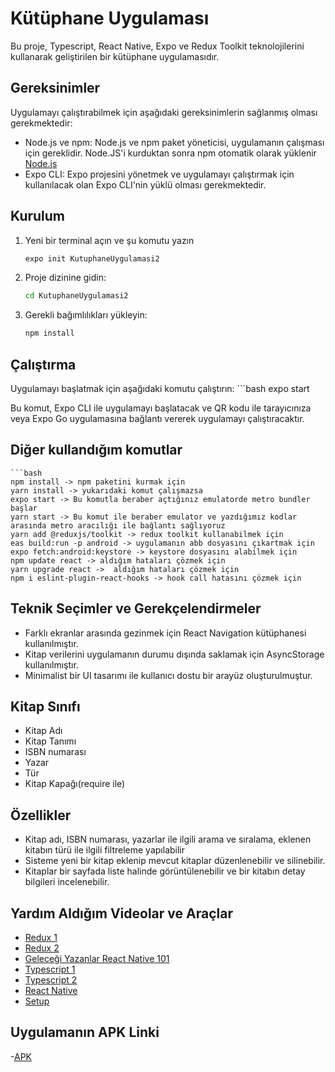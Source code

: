 # Kütüphane Uygulaması

Bu proje, Typescript, React Native, Expo ve Redux Toolkit teknolojilerini kullanarak geliştirilen bir kütüphane uygulamasıdır.

## Gereksinimler

Uygulamayı çalıştırabilmek için aşağıdaki gereksinimlerin sağlanmış olması gerekmektedir:

- Node.js ve npm: Node.js ve npm paket yöneticisi, uygulamanın çalışması için gereklidir. Node.JS'i kurduktan sonra npm otomatik olarak yüklenir   
  [Node.js](https://nodejs.org/)
- Expo CLI: Expo projesini yönetmek ve uygulamayı çalıştırmak için kullanılacak olan Expo CLI'nin yüklü olması gerekmektedir.

## Kurulum

1. Yeni bir terminal açın ve şu komutu yazın

    ```bash
    expo init KutuphaneUygulamasi2


2. Proje dizinine gidin:

   ```bash
   cd KutuphaneUygulamasi2

3. Gerekli bağımlılıkları yükleyin:

    ```bash
    npm install


## Çalıştırma
Uygulamayı başlatmak için aşağıdaki komutu çalıştırın:
       ```bash
       expo start

Bu komut, Expo CLI ile uygulamayı başlatacak ve QR kodu ile tarayıcınıza veya Expo Go uygulamasına bağlantı vererek uygulamayı çalıştıracaktır.

## Diğer kullandığım komutlar
    ```bash
    npm install -> npm paketini kurmak için
    yarn install -> yukarıdaki komut çalışmazsa
    expo start -> Bu komutla beraber açtığınız emulatorde metro bundler başlar
    yarn start -> Bu komut ile beraber emulator ve yazdığımız kodlar arasında metro aracılığı ile bağlantı sağlıyoruz
    yarn add @reduxjs/toolkit -> redux toolkit kullanabilmek için
    eas build:run -p android -> uygulamanın abb dosyasını çıkartmak için
    expo fetch:android:keystore -> keystore dosyasını alabilmek için
    npm update react -> aldığım hataları çözmek için
    yarn upgrade react ->  aldığım hataları çözmek için
    npm i eslint-plugin-react-hooks -> hook call hatasını çözmek için
    
## Teknik Seçimler ve Gerekçelendirmeler
- Farklı ekranlar arasında gezinmek için React Navigation kütüphanesi kullanılmıştır.
- Kitap verilerini uygulamanın durumu dışında saklamak için AsyncStorage kullanılmıştır.
- Minimalist bir UI tasarımı ile kullanıcı dostu bir arayüz oluşturulmuştur.

## Kitap Sınıfı
- Kitap Adı
- Kitap Tanımı
- ISBN numarası
- Yazar
- Tür
- Kitap Kapağı(require ile)

## Özellikler
- Kitap adı, ISBN numarası, yazarlar ile ilgili arama ve sıralama, eklenen kitabın türü ile ilgili filtreleme yapılabilir 
- Sisteme yeni bir kitap eklenip mevcut kitaplar düzenlenebilir ve silinebilir.
- Kitaplar bir sayfada liste halinde görüntülenebilir ve bir kitabın detay bilgileri incelenebilir.
## Yardım Aldığım Videolar ve Araçlar
- [Redux 1](https://www.youtube.com/watch?v=4gQT69mga2Q)
- [Redux 2](https://www.youtube.com/watch?v=y13lq_8oDnk)
- [Geleceği Yazanlar React Native 101](https://gelecegiyazanlar.turkcell.com.tr/konu/egitim/react-native-101)
- [Typescript 1](https://www.youtube.com/watch?v=H8qOotIAaEA)
- [Typescript 2](https://www.youtube.com/watch?v=JaaTll3ukLw&t=1750s)
- [React Native](https://reactnative.dev/docs/components-and-apis)
- [Setup](https://reactnative.dev/docs/environment-setup)

## Uygulamanın APK Linki
-[APK](https://drive.google.com/file/d/1Hug6nOyjZSVMRvfo6JRtMXvSsLMCSAPq/view?usp=sharing)
  

